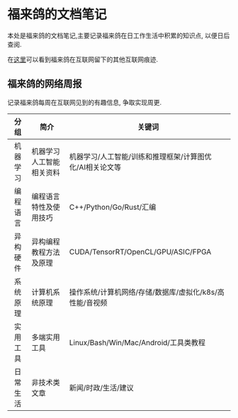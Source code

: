 # 福来鸽的文档笔记

本处是福来鸽的文档笔记,主要记录福来鸽在日工作生活中积累的知识点, 以便日后查阅.

在[这里](https://flaging.github.io/)可以看到福来鸽在互联网留下的其他互联网痕迹.

## 福来鸽的网络周报

记录福来鸽每周在互联网见到的有趣信息, 争取实现周更.

分组|简介|关键词
:-:|--|--|
机器学习|机器学习人工智能相关资料|机器学习/人工智能/训练和推理框架/计算图优化/AI相关论文等
编程语言|编程语言特性及使用技巧|C++/Python/Go/Rust/汇编
异构硬件|异构编程教程方法及原理|CUDA/TensorRT/OpenCL/GPU/ASIC/FPGA
系统原理|计算机系统原理|操作系统/计算机网络/存储/数据库/虚拟化/k8s/高性能/音视频
实用工具|多端实用工具|Linux/Bash/Win/Mac/Android/工具类教程
日常生活|非技术类文章|新闻/时政/生活/建议
